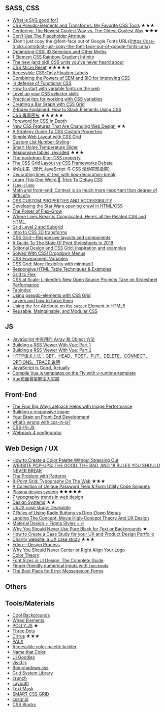 ## SASS, CSS
 - [What is SVG good for?](https://css-tricks.com/what-is-svg-good-for/)
 - [CSS Pseudo-Elements and Transforms: My Favorite CSS Tools](https://www.lullabot.com/articles/css-pseudoelements-and-transforms-my-favorite-css-tools) ★★★
 - [Centering: The Newest Coolest Way vs. The Oldest Coolest Way](https://css-tricks.com/centering-the-newest-coolest-way-vs-the-oldest-coolest-way/) ★★★
 - [Don’t Use The Placeholder Attribute](https://www.smashingmagazine.com/2018/06/placeholder-attribute/)
 - [Don’t just copy the @font-face out of Google Fonts URLs]https://css-tricks.com/dont-just-copy-the-font-face-out-of-google-fonts-urls/)
 - [Optimizing CSS: ID Selectors and Other Myths](https://www.sitepoint.com/optimizing-css-id-selectors-and-other-myths/)
 - [1 Element CSS Rainbow Gradient Infinity](https://css-tricks.com/1-element-css-rainbow-gradient-infinity/)
 - [The new (and old) CSS units you've never heard about](https://dev.to/maxart2501/the-new-and-old-css-units-youve-never-heard-about-1mn1)
 - [CSS Micro Reset](https://github.com/vladocar/CSS-Micro-Reset) ★★★★★
 - [Accessible CSS-Only Floating Labels](https://medium.com/@eugeniolujambio/accessible-css-only-floating-labels-74bf9173bc5f)
 - [Combining the Powers of SEM and BIO for Improving CSS](https://css-tricks.com/combining-the-powers-of-sem-and-bio-for-improving-css/)
 - [In defense of Functional CSS](https://www.mikecr.it/ramblings/functional-css/)
 - [How to start with variable fonts on the web](https://www.zeichenschatz.net/typografie/how-to-start-with-variable-fonts-on-the-web.html)
 - [Level up your CSS selector skills](https://blog.logrocket.com/level-up-your-css-selector-skills-5d7bb45ddd37)
 - [Practical tips for working with CSS variables](https://css-irl.info/practical-tips-css-variables)
 - [Creating a Bar Graph with CSS Grid](https://css-tricks.com/creating-a-bar-graph-with-css-grid/)
 - [Z-Index Explained: How to Stack Elements Using CSS](https://medium.freecodecamp.org/z-index-explained-how-to-stack-elements-using-css-7c5aa0f179b3)
 - [CSS 專家密技](https://github.com/AllThingsSmitty/css-protips/tree/master/translations/zh-TW) ★★★★★
 - [Foreword for CSS In Depth](https://css-tricks.com/foreword-for-css-in-depth/)
 - [New CSS Features That Are Changing Web Design](https://www.smashingmagazine.com/2018/05/future-of-web-design/) ★★
 - [A Strategy Guide To CSS Custom Properties](https://www.smashingmagazine.com/2018/05/css-custom-properties-strategy-guide/)
 - [Simple Web Layout with CSS Grid](https://itnext.io/simple-web-layout-with-css-grid-ec6be5086531)
 - [Custom List Number Styling](https://css-tricks.com/custom-list-number-styling/)
 - [Smart Home Temperature Slider](https://codepen.io/chrisgannon/full/vjNNew/)
 - [Responsive tables, revisited](http://lea.verou.me/2018/05/responsive-tables-revisited/) ★★★
 - [The backdrop-filter CSS property](https://css-tricks.com/the-backdrop-filter-css-property/)
 - [The CSS Grid Layout vs CSS Frameworks Debate](https://www.sitepoint.com/css-grid-layout-vs-css-frameworks-debate/)
 - [滑向未来（现代 JavaScript 与 CSS 滚动实现指南）](https://www.zcfy.cc/article/scroll-to-the-future)
 - [Decorating lines of text with box-decoration-break](https://css-tricks.com/decorating-lines-of-text-with-box-decoration-break/)
 - [Learn This One Weird 🙊 Trick To Debug CSS](https://medium.freecodecamp.org/heres-my-favorite-weird-trick-to-debug-css-88529aa5a6a3)
 - [`line-clamp`](https://css-tricks.com/almanac/properties/l/line-clamp/)
 - [Math and front-end: Context is so much more important than degree of difficulty](https://blog.logrocket.com/math-and-front-end-context-is-so-much-more-important-than-degree-of-difficulty-6b689f999edc)
 - [CSS CUSTOM PROPERTIES AND ACCESSIBILITY](https://cathydutton.co.uk/posts/css-custom-properties-and-accesability.html)
 - [Developing the Star Wars opening crawl in HTML/CSS](https://dev.to/christopherkade/developing-the-star-wars-opening-crawl-in-htmlcss-2j9e)
 - [The Power of Flex-Grow](https://hackernoon.com/the-power-of-flex-grow-d8ea61ccf16e)
 - [Where Lines Break is Complicated. Here’s all the Related CSS and HTML.](https://css-tricks.com/where-lines-break-is-complicated-heres-all-the-related-css-and-html/)
 - [Grid Level 2 and Subgrid](https://rachelandrew.co.uk/archives/2018/04/27/grid-level-2-and-subgrid/)
 - [Intro to CSS 3D transforms](https://3dtransforms.desandro.com/)
 - [CSS Grid — Responsive layouts and components](https://medium.com/deemaze-software/css-grid-responsive-layouts-and-components-eee1badd5a2f)
 - [A Guide To The State Of Print Stylesheets In 2018](https://www.smashingmagazine.com/2018/05/print-stylesheets-in-2018/)
 - [Editorial Design and CSS Grid: Inspiration and examples](https://www.silocreativo.com/en/editorial-design-and-css-grid-inspiration-and-examples/)
 - [Solved With CSS! Dropdown Menus](https://css-tricks.com/solved-with-css-dropdown-menus/)
 - [CSS Environment Variables](https://css-tricks.com/css-environment-variables/)
 - [CSS Grid: More flexibility with minmax()](https://codepen.io/michellebarker/post/css-grid-more-flexibility-with-minmax)
 - [Responsive HTML Table Techniques & Examples](https://speckyboy.com/responsive-html-table-techniques/)
 - [Grid to Flex](http://www.gridtoflex.com/)
 - [CSS at Scale: LinkedIn’s New Open Source Projects Take on Stylesheet Performance](https://engineering.linkedin.com/blog/2018/04/css-at-scale--linkedins-new-open-source-projects-take-on-stylesh)
 - [Tabindex](https://kolosek.com/tabindex)
 - [Using pseudo-elements with CSS Grid](https://codepen.io/michellebarker/post/using-pseudo-elements-with-css-grid)
 - [Layers and how to force them](https://dassur.ma/things/forcing-layers/)
 - [Using the `for` Attribute on the `output` Element in HTML5](https://www.impressivewebs.com/using-for-attribute-output-element-html5/)
 - [Reusable, Maintainable, and Modular CSS](https://medium.com/@afrench53198/reusable-maintainable-and-modular-css-b0ffedf1c208)

## JS
 - [JavaScript 中有用的 Array 和 Object 方法](http://www.css88.com/archives/9336)
 - [Building a RSS Viewer With Vue: Part 1](https://css-tricks.com/building-a-rss-viewer-with-vue-part-1/)
 - [Building a RSS Viewer With Vue: Part 2](https://css-tricks.com/building-a-rss-viewer-with-vue-part-2/)
 - [HTTP请求方法：GET、HEAD、POST、PUT、DELETE、CONNECT、OPTIONS、TRACE 说明](http://www.css88.com/archives/9341)
 - [JavaScript is Good, Actually](https://ashfurrow.com/blog/javascript-is-good-actually/)
 - [Compile Vue.js templates on the Fly with v-runtime-template](https://alligator.io/vuejs/v-runtime-template/)
 - [Vue页面骨架屏注入实践](https://segmentfault.com/a/1190000014832185)


## Front-End
 - [The Four Big Ways Jetpack Helps with Image Performance](https://css-tricks.com/the-four-big-ways-jetpack-helps-with-image-performance/)
 - [Building a responsive image](https://medium.com/9elements/building-a-responsive-image-e4c6229fa1f6)
 - [Your Brain on Front-End Development](https://css-tricks.com/your-brain-on-front-end-development/)
 - [what’s wrong with css-in-js?](http://bradfrost.com/blog/link/whats-wrong-with-css-in-js/)
 - [CSS-IN-JS](http://www.brianmuenzenmeyer.com/css-in-jss)
 - [Webpack 4 configurator](https://www.browserstack.com/start)

## Web Design / UX
 - [How to Create a Color Palette Without Stressing Out](https://designshack.net/articles/graphics/how-to-create-a-color-palette/)
 - [WEBSITE POP-UPS: THE GOOD, THE BAD, AND 18 RULES YOU SHOULD NEVER BREAK](https://www.webdesignerdepot.com/2018/06/website-pop-ups-the-good-the-bad-and-18-rules-you-should-never-break/)
 - [The Problem with Patterns](http://alistapart.com/article/problem-with-patterns)
 - [8-Point Grid: Typography On The Web](https://medium.freecodecamp.org/8-point-grid-typography-on-the-web-be5dc97db6bc) ★★★
 - [A Collection of Unique Password Field & Form Utility Code Snippets](https://speckyboy.com/unique-password-fields-utilities/)
 - [Plasma design system](https://medium.com/owl-studios/plasma-design-system-4d63fb6c1afc) ★★★★★
 - [7 typography trends in web design](https://webflow.com/blog/7-typography-trends-in-web-design)
 - [Design Systems](https://www.designsystems.com) ★★
 - [UI/UX case study: Dealsdate](https://uxdesign.cc/ui-ux-case-study-dealsdate-8cbe2bf17320)
 - [7 Rules of Using Radio Buttons vs Drop-Down Menus](https://blog.prototypr.io/7-rules-of-using-radio-buttons-vs-drop-down-menus-fddf50d312d1)
 - [Landing The Concept: Movie High-Concept Theory And UX Design](https://www.smashingmagazine.com/2018/05/high-concept-theory-ux-design/)
 - [Material Design + Figma Styles = 🔥](https://blog.figma.com/material-design-figma-styles-98a7f0e2735e)
 - [Why You Should Never Use Pure Black for Text or Backgrounds](http://uxmovement.com/content/why-you-should-never-use-pure-black-for-text-or-backgrounds/) ★
 - [How to Create a Case Study for your UX and Product Design Portfolio](https://www.getcloudapp.com/blog/how-to-create-a-case-study-for-your-ux-and-product-design-portfolio)
 - [Charity website: a UX case study](https://uxdesign.cc/charity-website-a-ux-case-study-209071f1622b) ★★★
 - [Eden — Design Process](https://uxdesign.cc/eden-ux-design-process-c677b380d73c)
 - [Why You Should Never Center or Right Align Your Logo](http://uxmovement.com/navigation/why-you-should-never-center-or-right-align-your-logo/)
 - [Color Theory](https://www.canva.com/learn/color-theory)
 - [Font Sizes in UI Design: The Complete Guide](https://learnui.design/blog/ultimate-guide-font-sizes-ui-design.html)
 - [Finger-friendly numerical inputs with `inputmode`](https://css-tricks.com/finger-friendly-numerical-inputs-with-inputmode/)
 - [The Best Place for Error Messages on Forms](http://uxmovement.com/forms/the-best-place-for-error-messages-on-forms/)

## Others


## Tools/Materials
 - [Cool Backgrounds](https://coolbackgrounds.io/)
 - [Wired Elements](https://wiredjs.com/)
 - [POLLY.JS](https://netflix.github.io/pollyjs/) ★
 - [Three Dots](https://nzbin.github.io/three-dots/)
 - [Cirrus](https://spiderpig86.github.io/Cirrus/) ★★★
 - [PALX](https://palx.jxnblk.com/)
 - [Accessible color palette builder](https://toolness.github.io/accessible-color-matrix/)
 - [Name that Color](http://chir.ag/projects/name-that-color/)
 - [Ui Goodies](http://uigoodies.com)
 - [vivid.js](https://webkul.github.io/vivid)
 - [Box-shadows.css](https://madeas.github.io/box-shadows)
 - [Grid System Library](http://grid.kkuistore.com/)
 - [crunch](https://github.com/chrissimpkins/Crunch)
 - [LayoutIt](https://www.layoutit.com/grid)
 - [Text Mask](https://text-mask.github.io)
 - [SMART CSS GRID](https://vladocar.github.io/SMART-CSS-GRID/)
 - [cssgr.id](https://cssgr.id/)
 - [CSS Blocks](https://css-blocks.com/)
